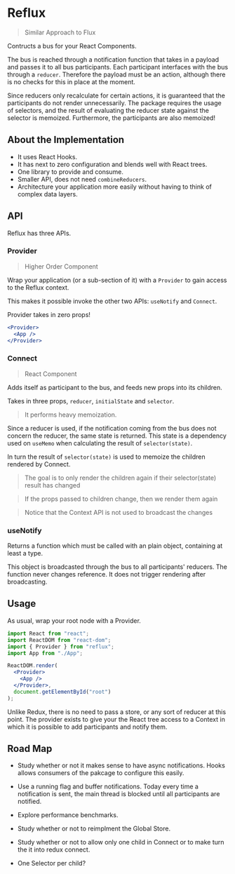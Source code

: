 # Reflux

> Similar Approach to Flux

Contructs a bus for your React Components.

The bus is reached through a notification function that takes in a payload and passes it to all bus participants. Each participant interfaces with the bus through a `reducer`. Therefore the payload must be an action, although there is no checks for this in place at the moment.

Since reducers only recalculate for certain actions, it is guaranteed that the participants do not render unnecessarily. The package requires the usage of selectors, and the result of evaluating the reducer state against the selector is memoized. Furthermore, the participants are also memoized!

## About the Implementation

- It uses React Hooks.
- It has next to zero configuration and blends well with React trees.
- One library to provide and consume.
- Smaller API, does not need `combineReducers`.
- Architecture your application more easily without having to think of complex data layers.

## API

Reflux has three APIs.

### Provider

> Higher Order Component

Wrap your application (or a sub-section of it) with a `Provider` to gain access to the Reflux context.

This makes it possible invoke the other two APIs: `useNotify` and `Connect`.

Provider takes in zero props!

```jsx
<Provider>
  <App />
</Provider>
```

### Connect

> React Component

Adds itself as participant to the bus, and feeds new props into its children.

Takes in three props, `reducer`, `initialState` and `selector`.

> It performs heavy memoization.

Since a reducer is used, if the notification coming from the bus does not concern the reducer, the same state is returned. This state is a dependency used on `useMemo` when calculating the result of `selector(state)`.

In turn the result of `selector(state)` is used to memoize the children rendered by Connect.

> The goal is to only render the children again if their selector(state) result has changed

> If the props passed to children change, then we render them again

> Notice that the Context API is not used to broadcast the changes

### useNotify

Returns a function which must be called with an plain object, containing at least a type.

This object is broadcasted through the bus to all participants' reducers. The function never changes reference. It does not trigger rendering after broadcasting.

## Usage

As usual, wrap your root node with a Provider.

```jsx
import React from "react";
import ReactDOM from "react-dom";
import { Provider } from "reflux";
import App from "./App";

ReactDOM.render(
  <Provider>
    <App />
  </Provider>,
  document.getElementById("root")
);
```

Unlike Redux, there is no need to pass a store, or any sort of reducer at this point. The provider exists to give your the React tree access to a Context in which it is possible to add participants and notify them.

## Road Map

- Study whether or not it makes sense to have async notifications. Hooks allows consumers of the pakcage to configure this easily.

- Use a running flag and buffer notifications. Today every time a notification is sent, the main thread is blocked until all participants are notified.

- Explore performance benchmarks.

- Study whether or not to reimplment the Global Store.

- Study whether or not to allow only one child in Connect or to make turn the it into redux connect.

- One Selector per child?
